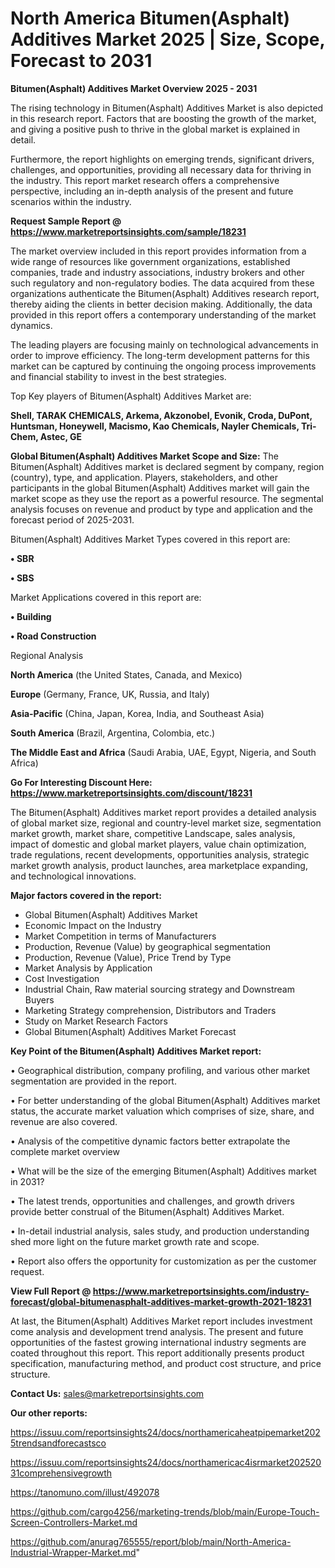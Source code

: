 # North America Bitumen(Asphalt) Additives Market 2025 | Size, Scope, Forecast to 2031

<Strong> Bitumen(Asphalt) Additives Market Overview 2025 - 2031</strong>

The rising technology in Bitumen(Asphalt) Additives Market is also depicted in this research report. Factors that are boosting the growth of the market, and giving a positive push to thrive in the global market is explained in detail.

Furthermore, the report highlights on emerging trends, significant drivers, challenges, and opportunities, providing all necessary data for thriving in the industry. This report market research offers a comprehensive perspective, including an in-depth analysis of the present and future scenarios within the industry.

<strong>Request Sample Report @ <a href=https://www.marketreportsinsights.com/sample/18231>https://www.marketreportsinsights.com/sample/18231</a></strong>

The market overview included in this report provides information from a wide range of resources like government organizations, established companies, trade and industry associations, industry brokers and other such regulatory and non-regulatory bodies. The data acquired from these organizations authenticate the Bitumen(Asphalt) Additives research report, thereby aiding the clients in better decision making. Additionally, the data provided in this report offers a contemporary understanding of the market dynamics.

The leading players are focusing mainly on technological advancements in order to improve efficiency. The long-term development patterns for this market can be captured by continuing the ongoing process improvements and financial stability to invest in the best strategies.

Top Key players of Bitumen(Asphalt) Additives Market are:

<strong>Shell, TARAK CHEMICALS, Arkema, Akzonobel, Evonik, Croda, DuPont, Huntsman, Honeywell, Macismo, Kao Chemicals, Nayler Chemicals, Tri-Chem, Astec, GE</strong>

<strong><b>Global Bitumen(Asphalt) Additives Market Scope and Size:</b></strong>
The Bitumen(Asphalt) Additives market is declared segment by company, region (country), type, and application. Players, stakeholders, and other participants in the global Bitumen(Asphalt) Additives market will gain the market scope as they use the report as a powerful resource. The segmental analysis focuses on revenue and product by type and application and the forecast period of 2025-2031.

Bitumen(Asphalt) Additives Market Types covered in this report are:

<strong>• SBR

• SBS</strong>

Market Applications covered in this report are:

<strong>• Building

• Road Construction</strong> 

Regional Analysis

<strong>North America</strong> (the United States, Canada, and Mexico)

<strong>Europe</strong> (Germany, France, UK, Russia, and Italy)

<strong>Asia-Pacific</strong> (China, Japan, Korea, India, and Southeast Asia)

<strong>South America</strong> (Brazil, Argentina, Colombia, etc.)

<strong>The Middle East and Africa</strong> (Saudi Arabia, UAE, Egypt, Nigeria, and South Africa)

<strong>Go For Interesting Discount Here: <a href=https://www.marketreportsinsights.com/discount/18231>https://www.marketreportsinsights.com/discount/18231</a></strong>

The Bitumen(Asphalt) Additives market report provides a detailed analysis of global market size, regional and country-level market size, segmentation market growth, market share, competitive Landscape, sales analysis, impact of domestic and global market players, value chain optimization, trade regulations, recent developments, opportunities analysis, strategic market growth analysis, product launches, area marketplace expanding, and technological innovations.

<strong><b>Major factors covered in the report:</b></strong>
<ul>
  <li>Global Bitumen(Asphalt) Additives Market </li>
  <li>Economic Impact on the Industry</li>
  <li>Market Competition in terms of Manufacturers</li>
  <li>Production, Revenue (Value) by geographical segmentation</li>
  <li>Production, Revenue (Value), Price Trend by Type</li>
  <li>Market Analysis by Application</li>
  <li>Cost Investigation</li>
  <li>Industrial Chain, Raw material sourcing strategy and Downstream Buyers</li>
  <li>Marketing Strategy comprehension, Distributors and Traders</li>
  <li>Study on Market Research Factors</li>
  <li>Global Bitumen(Asphalt) Additives Market Forecast</li>
</ul>

<strong><b>Key Point of the Bitumen(Asphalt) Additives Market report:</b></strong>

• Geographical distribution, company profiling, and various other market segmentation are provided in the report.

• For better understanding of the global Bitumen(Asphalt) Additives market status, the accurate market valuation which comprises of size, share, and revenue are also covered.

• Analysis of the competitive dynamic factors better extrapolate the complete market overview

• What will be the size of the emerging Bitumen(Asphalt) Additives market in 2031?

• The latest trends, opportunities and challenges, and growth drivers provide better construal of the Bitumen(Asphalt) Additives Market.

• In-detail industrial analysis, sales study, and production understanding shed more light on the future market growth rate and scope.

• Report also offers the opportunity for customization as per the customer request.

<strong><b>View Full Report @ <a href=https://www.marketreportsinsights.com/industry-forecast/global-bitumenasphalt-additives-market-growth-2021-18231>https://www.marketreportsinsights.com/industry-forecast/global-bitumenasphalt-additives-market-growth-2021-18231</a></b></strong>


At last, the Bitumen(Asphalt) Additives Market report includes investment come analysis and development trend analysis. The present and future opportunities of the fastest growing international industry segments are coated throughout this report. This report additionally presents product specification, manufacturing method, and product cost structure, and price structure.

<strong>Contact Us:</strong>
sales@marketreportsinsights.com

<strong>Our other reports:</strong>

<a href=https://issuu.com/reportsinsights24/docs/northamericaheatpipemarket2025trendsandforecastsco>https://issuu.com/reportsinsights24/docs/northamericaheatpipemarket2025trendsandforecastsco</a>

<a href=https://issuu.com/reportsinsights24/docs/northamericac4isrmarket20252031comprehensivegrowth>https://issuu.com/reportsinsights24/docs/northamericac4isrmarket20252031comprehensivegrowth</a>

<a href=https://tanomuno.com/illust/492078>https://tanomuno.com/illust/492078</a>

<a href=https://github.com/cargo4256/marketing-trends/blob/main/Europe-Touch-Screen-Controllers-Market.md>https://github.com/cargo4256/marketing-trends/blob/main/Europe-Touch-Screen-Controllers-Market.md</a>

<a href=https://github.com/anurag765555/report/blob/main/North-America-Industrial-Wrapper-Market.md>https://github.com/anurag765555/report/blob/main/North-America-Industrial-Wrapper-Market.md</a>"

